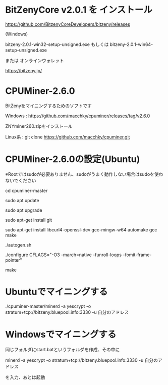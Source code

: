 # BitZenyCore v2.0.1 を インストール

https://github.com/BitzenyCoreDevelopers/bitzeny/releases

(Windows)

bitzeny-2.0.1-win32-setup-unsigned.exe もしくは bitzeny-2.0.1-win64-setup-unsigned.exe

または オンラインウォレット

https://bitzeny.jp/



# CPUMiner-2.6.0

BitZenyをマイニングするためのソフトです

Windows : https://github.com/macchky/cpuminer/releases/tag/v2.6.0

ZNYminer260.zipをインストール

Linux系 : 
	git clone https://github.com/macchky/cpuminer.git



# CPUMiner-2.6.0の設定(Ubuntu)

※Rootではsudoが必要ありません、sudoがうまく動作しない場合はsudoを使わないでください

cd cpuminer-master

sudo apt update
 
sudo apt upgrade

sudo apt-get install git

sudo apt-get install libcurl4-openssl-dev gcc-mingw-w64 automake gcc make

./autogen.sh
 
./configure CFLAGS="-O3 -march=native -funroll-loops -fomit-frame-pointer"
 
make



# Ubuntuでマイニングする

./cpuminer-master/minerd -a yescrypt -o stratum+tcp://bitzeny.bluepool.info:3330 -u 自分のアドレス


# Windowsでマイニングする

同じフォルダにstart.batというフォルダを作成、その中に

minerd -a yescrypt -o stratum+tcp://bitzeny.bluepool.info:3330 -u 自分のアドレス

を入力、あとは起動



